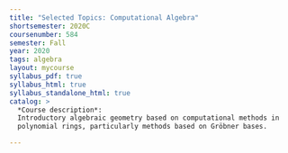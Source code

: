 ```yaml
---
title: "Selected Topics: Computational Algebra"
shortsemester: 2020C
coursenumber: 584
semester: Fall
year: 2020
tags: algebra
layout: mycourse
syllabus_pdf: true
syllabus_html: true
syllabus_standalone_html: true
catalog: >
  *Course description*:
  Introductory algebraic geometry based on computational methods in
  polynomial rings, particularly methods based on Gröbner bases.

---
```

